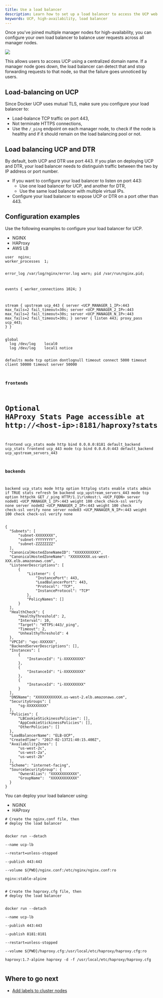```yaml
---
title: Use a load balancer
description: Learn how to set up a load balancer to access the UCP web UI using an hostname.
keywords: UCP, high-availability, load balancer
---
```

Once you've joined multiple manager nodes for high-availability, you can configure your own load balancer to balance user requests across all manager nodes.

![](../../images/use-a-load-balancer-1.svg)

This allows users to access UCP using a centralized domain name. If a manager node goes down, the load balancer can detect that and stop forwarding requests to that node, so that the failure goes unnoticed by users.

## Load-balancing on UCP

Since Docker UCP uses mutual TLS, make sure you configure your load balancer to:

* Load-balance TCP traffic on port 443,
* Not terminate HTTPS connections,
* Use the `/_ping` endpoint on each manager node, to check if the node is healthy and if it should remain on the load balancing pool or not.

## Load balancing UCP and DTR

By default, both UCP and DTR use port 443. If you plan on deploying UCP and DTR, your load balancer needs to distinguish traffic between the two by IP address or port number.

* If you want to configure your load balancer to listen on port 443: 
    * Use one load balancer for UCP, and another for DTR,
    * Use the same load balancer with multiple virtual IPs.
* Configure your load balancer to expose UCP or DTR on a port other than 443.

## Configuration examples

Use the following examples to configure your load balancer for UCP.

<ul class="nav nav-tabs">
  <li class="active"><a data-toggle="tab" data-target="#nginx" data-group="nginx">NGINX</a></li>
  <li><a data-toggle="tab" data-target="#haproxy" data-group="haproxy">HAProxy</a></li>
  <li><a data-toggle="tab" data-target="#aws">AWS LB</a></li>
</ul>

<div class="tab-content">
  <div id="nginx" class="tab-pane fade in active">
    <pre><code class="conf">user  nginx;
worker_processes  1;

error_log  /var/log/nginx/error.log warn;
pid        /var/run/nginx.pid;

events {
  worker_connections  1024;
}

stream {
  upstream ucp_443 {
      server &lt;UCP_MANAGER_1_IP&gt;:443 max_fails=2 fail_timeout=30s;
      server &lt;UCP_MANAGER_2_IP&gt;:443 max_fails=2 fail_timeout=30s;
      server &lt;UCP_MANAGER_N_IP&gt;:443  max_fails=2 fail_timeout=30s;
  }
  server {
      listen 443;
      proxy_pass ucp_443;
  }
}
</code></pre>
  </div>
  
  <div id="haproxy" class="tab-pane fade">
    <pre><code class="conf">global
  log /dev/log    local0
  log /dev/log    local1 notice

defaults
      mode    tcp
      option  dontlognull
      timeout connect 5000
      timeout client 50000
      timeout server 50000
### frontends
# Optional HAProxy Stats Page accessible at http://&lt;host-ip&gt;:8181/haproxy?stats
frontend ucp_stats
      mode http
      bind 0.0.0.0:8181
      default_backend ucp_stats
frontend ucp_443
      mode tcp
      bind 0.0.0.0:443
      default_backend ucp_upstream_servers_443
### backends
backend ucp_stats
      mode http
      option httplog
      stats enable
      stats admin if TRUE
      stats refresh 5m
backend ucp_upstream_servers_443
      mode tcp
      option httpchk GET /_ping HTTP/1.1\r\nHost:\ &lt;UCP_FQDN&gt;
      server node01 &lt;UCP_MANAGER_1_IP&gt;:443 weight 100 check check-ssl verify none
      server node02 &lt;UCP_MANAGER_2_IP&gt;:443 weight 100 check check-ssl verify none
      server node03 &lt;UCP_MANAGER_N_IP&gt;:443 weight 100 check check-ssl verify none
</code></pre>
  </div>
  
  <div id="aws" class="tab-pane fade">
    <pre><code class="json">{
  "Subnets": [
      "subnet-XXXXXXXX",
      "subnet-YYYYYYYY",
      "subnet-ZZZZZZZZ"
  ],
  "CanonicalHostedZoneNameID": "XXXXXXXXXXX",
  "CanonicalHostedZoneName": "XXXXXXXXX.us-west-XXX.elb.amazonaws.com",
  "ListenerDescriptions": [
      {
          "Listener": {
              "InstancePort": 443,
              "LoadBalancerPort": 443,
              "Protocol": "TCP",
              "InstanceProtocol": "TCP"
          },
          "PolicyNames": []
      }
  ],
  "HealthCheck": {
      "HealthyThreshold": 2,
      "Interval": 10,
      "Target": "HTTPS:443/_ping",
      "Timeout": 2,
      "UnhealthyThreshold": 4
  },
  "VPCId": "vpc-XXXXXX",
  "BackendServerDescriptions": [],
  "Instances": [
      {
          "InstanceId": "i-XXXXXXXXX"
      },
      {
          "InstanceId": "i-XXXXXXXXX"
      },
      {
          "InstanceId": "i-XXXXXXXXX"
      }
  ],
  "DNSName": "XXXXXXXXXXXX.us-west-2.elb.amazonaws.com",
  "SecurityGroups": [
      "sg-XXXXXXXXX"
  ],
  "Policies": {
      "LBCookieStickinessPolicies": [],
      "AppCookieStickinessPolicies": [],
      "OtherPolicies": []
  },
  "LoadBalancerName": "ELB-UCP",
  "CreatedTime": "2017-02-13T21:40:15.400Z",
  "AvailabilityZones": [
      "us-west-2c",
      "us-west-2a",
      "us-west-2b"
  ],
  "Scheme": "internet-facing",
  "SourceSecurityGroup": {
      "OwnerAlias": "XXXXXXXXXXXX",
      "GroupName":  "XXXXXXXXXXXX"
  }
}
</code></pre>
  </div>
</div>

You can deploy your load balancer using:

<ul class="nav nav-tabs">
  <li class="active"><a data-toggle="tab" data-target="#nginx-2" data-group="nginx">NGINX</a></li>
  <li><a data-toggle="tab" data-target="#haproxy-2" data-group="haproxy">HAProxy</a></li>
</ul>

<div class="tab-content">
  <div id="nginx-2" class="tab-pane fade in active">
    <pre><code class="conf"># Create the nginx.conf file, then
# deploy the load balancer

docker run --detach \
--name ucp-lb \
--restart=unless-stopped \
--publish 443:443 \
--volume ${PWD}/nginx.conf:/etc/nginx/nginx.conf:ro \
nginx:stable-alpine
</code></pre>
  </div>
  
  <div id="haproxy-2" class="tab-pane fade">
    <pre><code class="conf"># Create the haproxy.cfg file, then
# deploy the load balancer

docker run --detach \
--name ucp-lb \
--publish 443:443 \
--publish 8181:8181 \
--restart=unless-stopped \
--volume ${PWD}/haproxy.cfg:/usr/local/etc/haproxy/haproxy.cfg:ro \
haproxy:1.7-alpine haproxy -d -f /usr/local/etc/haproxy/haproxy.cfg
</code></pre>
  </div>
</div>

## Where to go next

* [Add labels to cluster nodes](add-labels-to-cluster-nodes.md)